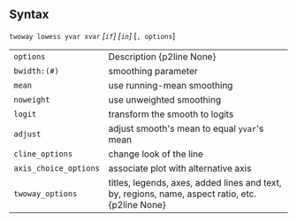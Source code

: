 ## Syntax

`twoway lowess yvar xvar` _\[`if`\]
\[`in`\]_ \[`, options`\]

|                       |                                                                                                  |
|-----------------------|--------------------------------------------------------------------------------------------------|
| `options`             | Description {p2line None}                                                                        |
| `bwidth:(#)`      | smoothing parameter                                                                              |
| `mean`                | use running-mean smoothing                                                                       |
| `noweight`            | use unweighted smoothing                                                                         |
| `logit`               | transform the smooth to logits                                                                   |
| `adjust`              | adjust smooth's mean to equal `yvar`'s mean                                                      |
| `cline_options`       | change look of the line                                                                          |
| `axis_choice_options` | associate plot with alternative axis                                                             |
| `twoway_options`      | titles, legends, axes, added lines and text, by, regions, name, aspect ratio, etc. {p2line None} |
